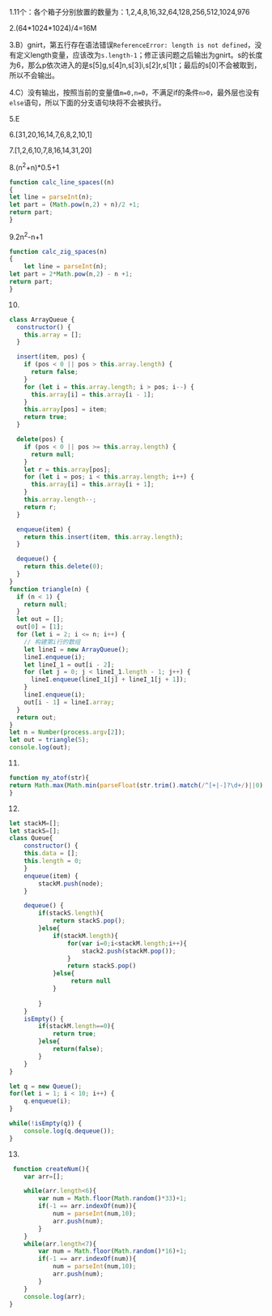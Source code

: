 1.11个：各个箱子分别放置的数量为：1,2,4,8,16,32,64,128,256,512,1024,976

2.(64\*1024\*1024)/4=16M

3.B）gnirt，第五行存在语法错误`ReferenceError: length is not defined`，没有定义length变量，应该改为`s.length-1`；修正该问题之后输出为gnirt。s的长度为6，那么p依次进入的是s[5]g,s[4]n,s[3]i,s[2]r,s[1]t；最后的s[0]不会被取到，所以不会输出。

4.C）没有输出，按照当前的变量值`m=0,n=0`，不满足if的条件`n>0`，最外层也没有`else`语句，所以下面的分支语句块将不会被执行。

5.E

6.[31,20,16,14,7,6,8,2,10,1]

7.[1,2,6,10,7,8,16,14,31,20]

8.(n<sup>2</sup>+n)*0.5+1

```javascript
function calc_line_spaces((n) 
{ 
let line = parseInt(n); 
let part = (Math.pow(n,2) + n)/2 +1;
return part;
} 
```

9.2n<sup>2</sup>-n+1

```javascript
function calc_zig_spaces(n)
{
    let line = parseInt(n); 
let part = 2*Math.pow(n,2) - n +1;
return part;
}
```

10.

```javascript
class ArrayQueue {
  constructor() {
    this.array = [];
  }

  insert(item, pos) {
    if (pos < 0 || pos > this.array.length) {
      return false;
    }
    for (let i = this.array.length; i > pos; i--) {
      this.array[i] = this.array[i - 1];
    }
    this.array[pos] = item;
    return true;
  }

  delete(pos) {
    if (pos < 0 || pos >= this.array.length) {
      return null;
    }
    let r = this.array[pos];
    for (let i = pos; i < this.array.length; i++) {
      this.array[i] = this.array[i + 1];
    }
    this.array.length--;
    return r;
  }

  enqueue(item) {
    return this.insert(item, this.array.length);
  }

  dequeue() {
    return this.delete(0);
  }
}
function triangle(n) {
  if (n < 1) {
    return null;
  }
  let out = [];
  out[0] = [1];
  for (let i = 2; i <= n; i++) {
    // 构建第i行的数组
    let lineI = new ArrayQueue();
    lineI.enqueue(i);
    let lineI_1 = out[i - 2];
    for (let j = 0; j < lineI_1.length - 1; j++) {
      lineI.enqueue(lineI_1[j] + lineI_1[j + 1]);
    }
    lineI.enqueue(i);
    out[i - 1] = lineI.array;
  }
  return out;
}
let n = Number(process.argv[2]);
let out = triangle(5);
console.log(out);

```

11.
```javascript
function my_atof(str){
return Math.max(Math.min(parseFloat(str.trim().match(/^[+|-]?\d+/)||0), Math.pow(2,31)-1), -Math.pow(2,31))
}
```




12.

```javascript
let stackM=[];
let stackS=[];
class Queue{
    constructor() {
	this.data = [];
	this.length = 0;
    }
    enqueue(item) {
        stackM.push(node);
    }

    dequeue() {
        if(stackS.length){
            return stackS.pop();
        }else{
            if(stackM.length){
                for(var i=0;i<stackM.length;i++){
                    stack2.push(stackM.pop());
                }
                return stackS.pop()
            }else{
                 return null
            }
             
        }
    }
    isEmpty() {
        if(stackM.length==0){
            return true;
        }else{
            return(false);
        }
    }
}

let q = new Queue();
for(let i = 1; i < 10; i++) {
    q.enqueue(i);
}

while(!isEmpty(q)) {
    console.log(q.dequeue());
}
```

13.

```javascript
 function createNum(){
    var arr=[];  

    while(arr.length<6){
        var num = Math.floor(Math.random()*33)+1;
        if(-1 == arr.indexOf(num)){
            num = parseInt(num,10);
            arr.push(num);    
        }
    }        
    while(arr.length<7){
        var num = Math.floor(Math.random()*16)+1;
        if(-1 == arr.indexOf(num)){
            num = parseInt(num,10);
            arr.push(num);    
        }
    }    
    console.log(arr);
}

```

